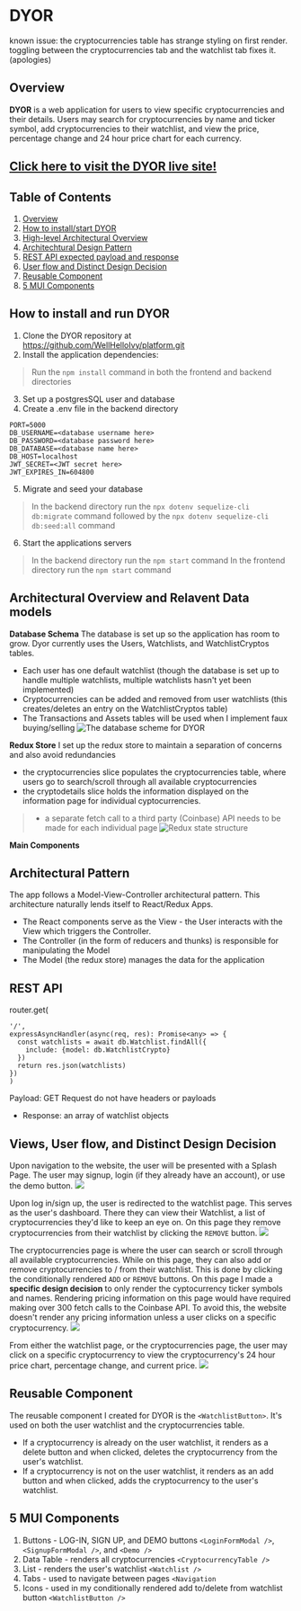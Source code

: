 # DYOR

known issue:
the cryptocurrencies table has strange styling on first render. toggling between the cryptocurrencies tab and the watchlist tab fixes it. (apologies)

## Overview

**DYOR** is a web application for users to view specific cryptocurrencies and their details. 
Users may search for cryptocurrencies by name and ticker symbol, add cryptocurrencies to their watchlist, and view the price, percentage change and 24 hour price chart for each currency.

## [Click here to visit the DYOR live site!](https://dyor-investments.herokuapp.com)

## Table of Contents

1. [Overview](#overview)
2. [How to install/start DYOR](#how-to-install-and-run-dyor)
3. [High-level Architectural Overview](#architectural-overview-and-relavent-data-models)
4. [Architechtural Design Pattern](#architectural-pattern)
5. [REST API expected payload and response](#rest-api)
6. [User flow and Distinct Design Decision](#views-user-flow-and-distinct-design-decision)
7. [Reusable Component](#reusable-component)
8. [5 MUI Components](#5-mui-components)

## How to install and run DYOR

1. Clone the DYOR repository at https://github.com/WellHelloIvy/platform.git
2. Install the application dependencies:
> Run the ```npm install``` command in both the frontend and backend directories
3. Set up a postgresSQL user and database
4. Create a .env file in the backend directory
```
PORT=5000
DB_USERNAME=<database username here>
DB_PASSWORD=<database password here>
DB_DATABASE=<database name here>
DB_HOST=localhost
JWT_SECRET=<JWT secret here>
JWT_EXPIRES_IN=604800
```
5. Migrate and seed your database
> In the backend directory run the ```npx dotenv sequelize-cli db:migrate``` command followed by the ```npx dotenv sequelize-cli db:seed:all``` command
6. Start the applications servers
> In the backend directory run the ```npm start``` command
> In the frontend directory run the ```npm start``` command

## Architectural Overview and Relavent Data models

**Database Schema**
The database is set up so the application has room to grow. Dyor currently uses the Users, Watchlists, and WatchlistCryptos tables. 
- Each user has one default watchlist (though the database is set up to handle multiple watchlists, multiple watchlists hasn't yet been implemented)
- Cryptocurrencies can be added and removed from user watchlists (this creates/deletes an entry on the WatchlistCryptos table)
- The Transactions and Assets tables will be used when I implement faux buying/selling
![The database scheme for DYOR](https://i.imgur.com/Lh3tp3c.png) 

**Redux Store**
I set up the redux store to maintain a separation of concerns and also avoid redundancies
- the cryptocurrencies slice populates the cryptocurrencies table, where users go to search/scroll through all available cryptocurrencies
- the cryptodetails slice holds the information displayed on the information page for individual cyptocurrencies. 
> - a separate fetch call to a third party (Coinbase) API needs to be made for each individual page 
![Redux state structure](https://i.imgur.com/czA3hGZ.png)

**Main Components** 

## Architectural Pattern
The app follows a Model-View-Controller architectural pattern. This architecture naturally lends itself to React/Redux Apps.  
- The React components serve as the View - the User interacts with the View which triggers the Controller.
- The Controller (in the form of reducers and thunks) is responsible for manipulating the Model
- The Model (the redux store) manages the data for the application

## REST API

router.get(
  ```
  '/',
  expressAsyncHandler(async(req, res): Promise<any> => {
    const watchlists = await db.Watchlist.findAll({
      include: {model: db.WatchlistCrypto}
    })
    return res.json(watchlists)
  })
)
```

Payload: GET Request do not have headers or payloads

- Response: an array of watchlist objects 

## Views, User flow, and Distinct Design Decision
Upon navigation to the website, the user will be presented with a Splash Page. The user may signup, login (if they already have an account), or use the demo button.
![](https://i.imgur.com/IGMM666.png)

Upon log in/sign up, the user is redirected to the watchlist page. This serves as the user's dashboard. There they can view their Watchlist, a list of cryptocurrencies they'd like to keep an eye on. On this page they remove cryptocurrencies from their watchlist by clicking the ```REMOVE``` button.
![](https://i.imgur.com/eGqmnVd.png)

The cryptocurrencies page is where the user can search or scroll through all available cryptocurrencies. While on this page, they can also add or remove cryptocurrencies to / from their watchlist. This is done by clicking the conditionally rendered ```ADD``` or ```REMOVE``` buttons.
On this page I made a **specific design decision** to only render the cyptocurrency ticker symbols and names. Rendering pricing information on this page would have required making over 300 fetch calls to the Coinbase API. To avoid this, the website doesn't render any pricing information unless a user clicks on a specific cryptocurrency. 
![](https://i.imgur.com/gUXA8hg.png)

From either the watchlist page, or the cryptocurrencies page, the user may click on a specific cryptocurrency to view the cryptocurrency's 24 hour price chart, percentage change, and current price. 
![](https://i.imgur.com/7hvo7EP.png)

## Reusable Component
The reusable component I created for DYOR is the ```<WatchlistButton>```. It's used on both the user watchlist and the cryptocurrencies table. 
- If a cryptocurrency is already on the user watchlist, it renders as a delete button and when clicked, deletes the cryptocurrency from the user's watchlist.
- If a cryptocurrency is not on the user watchlist, it renders as an add button and when clicked, adds the cryptocurrency to the user's watchlist.

## 5 MUI Components
1. Buttons - LOG-IN, SIGN UP, and DEMO buttons ```<LoginFormModal />```, ```<SignupFormModal />```, and ```<Demo />```  
2. Data Table - renders all cryptocurrencies ```<CryptocurrencyTable />```
3. List - renders the user's watchlist ```<Watchlist />```
4. Tabs - used to navigate between pages ```<Navigation```
5. Icons - used in my conditionally rendered add to/delete from watchlist button ```<WatchlistButton />```


